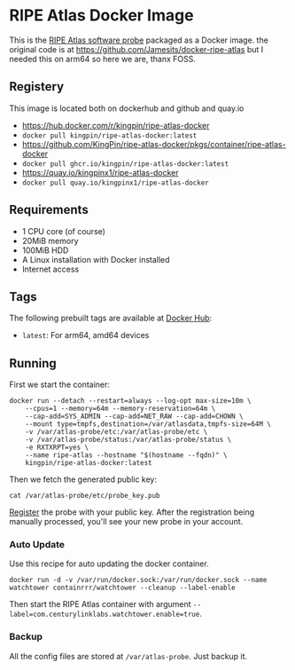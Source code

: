 # RIPE Atlas Docker Image

This is the [RIPE Atlas software probe](https://atlas.ripe.net/docs/software-probe/) packaged as a Docker image. the original code is at https://github.com/Jamesits/docker-ripe-atlas but I needed this on arm64 so here we are, thanx FOSS.

## Registery

This image is located both on dockerhub and github and quay.io
* https://hub.docker.com/r/kingpin/ripe-atlas-docker
* `docker pull kingpin/ripe-atlas-docker:latest`
* https://github.com/KingPin/ripe-atlas-docker/pkgs/container/ripe-atlas-docker 
* `docker pull ghcr.io/kingpin/ripe-atlas-docker:latest`
* https://quay.io/kingpinx1/ripe-atlas-docker
* `docker pull quay.io/kingpinx1/ripe-atlas-docker`


## Requirements

* 1 CPU core (of course)
* 20MiB memory
* 100MiB HDD
* A Linux installation with Docker installed
* Internet access

## Tags

The following prebuilt tags are available at [Docker Hub](https://hub.docker.com/r/kingpin/ripe-atlas-docker):

* `latest`: For arm64, amd64 devices

## Running

First we start the container:

```shell
docker run --detach --restart=always --log-opt max-size=10m \
	--cpus=1 --memory=64m --memory-reservation=64m \
	--cap-add=SYS_ADMIN --cap-add=NET_RAW --cap-add=CHOWN \
	--mount type=tmpfs,destination=/var/atlasdata,tmpfs-size=64M \
	-v /var/atlas-probe/etc:/var/atlas-probe/etc \
	-v /var/atlas-probe/status:/var/atlas-probe/status \
	-e RXTXRPT=yes \
	--name ripe-atlas --hostname "$(hostname --fqdn)" \
	kingpin/ripe-atlas-docker:latest
```

Then we fetch the generated public key:

```shell
cat /var/atlas-probe/etc/probe_key.pub
```

[Register](https://atlas.ripe.net/apply/swprobe/) the probe with your public key. After the registration being manually processed, you'll see your new probe in your account.

### Auto Update

Use this recipe for auto updating the docker container.

```shell
docker run -d -v /var/run/docker.sock:/var/run/docker.sock --name watchtower containrrr/watchtower --cleanup --label-enable
```

Then start the RIPE Atlas container with argument `--label=com.centurylinklabs.watchtower.enable=true`.

### Backup

All the config files are stored at `/var/atlas-probe`. Just backup it.

